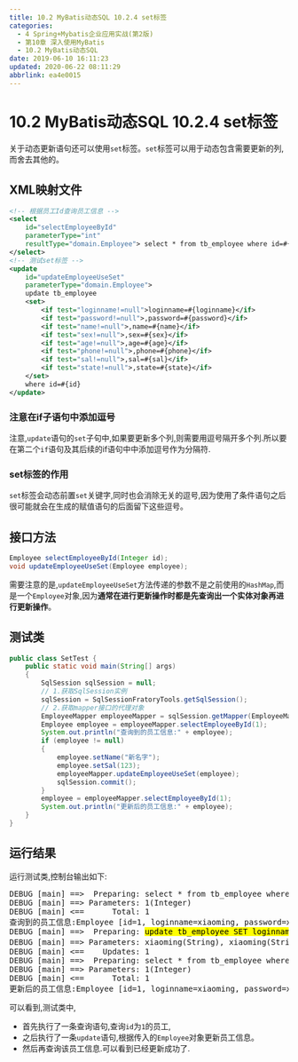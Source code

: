 ```yaml
---
title: 10.2 MyBatis动态SQL 10.2.4 set标签
categories: 
  - 4 Spring+Mybatis企业应用实战(第2版)
  - 第10章 深入使用MyBatis
  - 10.2 MyBatis动态SQL
date: 2019-06-10 16:11:23
updated: 2020-06-22 08:11:29
abbrlink: ea4e0015
---
```

# 10.2 MyBatis动态SQL  10.2.4 set标签
关于动态更新语句还可以使用`set`标签。`set`标签可以用于动态包含需要更新的列,而舍去其他的。
## XML映射文件
```xml
<!-- 根据员工Id查询员工信息 -->
<select
    id="selectEmployeeById"
    parameterType="int"
    resultType="domain.Employee"> select * from tb_employee where id=#{id};
</select>
<!-- 测试set标签 -->
<update
    id="updateEmployeeUseSet"
    parameterType="domain.Employee">
    update tb_employee
    <set>
        <if test="loginname!=null">loginname=#{loginname}</if>
        <if test="password!=null">,password=#{password}</if>
        <if test="name!=null">,name=#{name}</if>
        <if test="sex!=null">,sex=#{sex}</if>
        <if test="age!=null">,age=#{age}</if>
        <if test="phone!=null">,phone=#{phone}</if>
        <if test="sal!=null">,sal=#{sal}</if>
        <if test="state!=null">,state=#{state}</if>
    </set>
    where id=#{id}
</update>
```
### 注意在if子语句中添加逗号
注意,`update`语句的`set`子句中,如果要更新多个列,则需要用逗号隔开多个列.所以要在第二个`if`语句及其后续的if语句中中添加逗号作为分隔符.
### set标签的作用
`set`标签会动态前置`set`关键字,同时也会消除无关的逗号,因为使用了条件语句之后很可能就会在生成的赋值语句的后面留下这些逗号。
## 接口方法
```java
Employee selectEmployeeById(Integer id);
void updateEmployeeUseSet(Employee employee);
```
需要注意的是,`updateEmployeeUseSet`方法传递的参数不是之前使用的`HashMap`,而是一个`Employee`对象,因为**通常在进行更新操作时都是先查询出一个实体对象再进行更新操作**。
## 测试类
```java
public class SetTest {
    public static void main(String[] args)
    {
        SqlSession sqlSession = null;
        // 1.获取SqlSession实例
        sqlSession = SqlSessionFratoryTools.getSqlSession();
        // 2.获取mapper接口的代理对象
        EmployeeMapper employeeMapper = sqlSession.getMapper(EmployeeMapper.class);
        Employee employee = employeeMapper.selectEmployeeById(1);
        System.out.println("查询到的员工信息:" + employee);
        if (employee != null)
        {
            employee.setName("新名字");
            employee.setSal(123);
            employeeMapper.updateEmployeeUseSet(employee);
            sqlSession.commit();
        }
        employee = employeeMapper.selectEmployeeById(1);
        System.out.println("更新后的员工信息:" + employee);
    }
}
```
## 运行结果
运行测试类,控制台输出如下:
<pre>
DEBUG [main] ==&gt;  Preparing: select * from tb_employee where id=?; 
DEBUG [main] ==&gt; Parameters: 1(Integer)
DEBUG [main] &lt;==      Total: 1
查询到的员工信息:Employee [id=1, loginname=xiaoming, password=xiaoming, <mark>name=小明</mark>, sex=男, age=19, phone=123456789123, <mark>sal=9800.0</mark>, state=active]
DEBUG [main] ==&gt;  Preparing: <mark>update tb_employee SET loginname=? ,password=? ,name=? ,sex=? ,age=? ,phone=? ,sal=? ,state=? where id=? </mark>
DEBUG [main] ==&gt; Parameters: xiaoming(String), xiaoming(String), 新名字(String), 男(String), 19(Integer), 123456789123(String), 123.0(Double), active(String), 1(Integer)
DEBUG [main] &lt;==    Updates: 1
DEBUG [main] ==&gt;  Preparing: select * from tb_employee where id=?; 
DEBUG [main] ==&gt; Parameters: 1(Integer)
DEBUG [main] &lt;==      Total: 1
更新后的员工信息:Employee [id=1, loginname=xiaoming, password=xiaoming, <mark>name=新名字</mark>, sex=男, age=19, phone=123456789123, <mark>sal=123.0</mark>, state=active]
</pre>
可以看到,测试类中,
- 首先执行了一条查询语句,查询`id`为`1`的员工,
- 之后执行了一条`update`语句,根据传入的`Employee`对象更新员工信息。
- 然后再查询该员工信息.可以看到已经更新成功了.
